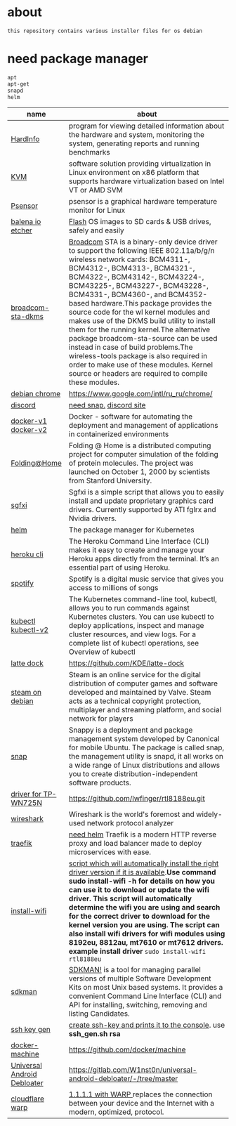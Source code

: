 # about
```
this repository contains various installer files for os debian
```
# need package manager 
```bash
apt
apt-get
snapd
helm
```

|name|about|
|---|---|
|[HardInfo](https://github.com/dark0ghost/linux_help/blob/master/Hardinfo.sh)|program for viewing detailed information about the hardware and system, monitoring the system, generating reports and running benchmarks|
|[KVM](https://github.com/dark0ghost/linux_help/blob/master/KVM%20_installed_on_Linux.sh) |software solution providing virtualization in Linux environment on x86 platform that supports hardware virtualization based on Intel VT or AMD SVM|
|[Psensor](https://github.com/dark0ghost/linux_help/blob/master/Psensor_install.sh) |psensor is a graphical hardware temperature monitor for Linux|
|[balena io etcher](https://github.com/dark0ghost/linux_help/blob/master/balena-io-etcher.sh) |[Flash](https://www.balena.io/etcher/) OS images to SD cards & USB drives, safely and easily|
|[broadcom-sta-dkms](https://github.com/dark0ghost/linux_help/edit/master/debian_bradcom.sh) |[Broadcom](https://packages.debian.org/ru/sid/broadcom-sta-dkms) STA is a binary-only device driver to support the following IEEE 802.11a/b/g/n wireless network cards: BCM4311-, BCM4312-, BCM4313-, BCM4321-, BCM4322-, BCM43142-, BCM43224-, BCM43225-, BCM43227-, BCM43228-, BCM4331-, BCM4360-, and BCM4352-based hardware.This package provides the source code for the wl kernel modules and makes use of the DKMS build utility to install them for the running kernel.The alternative package broadcom-sta-source can be used instead in case of build problems.The wireless-tools package is also required in order to make use of these modules. Kernel source or headers are required to compile these modules.|
|[debian chrome](https://github.com/dark0ghost/linux_help/blob/master/debian_chrome.sh) |https://www.google.com/intl/ru_ru/chrome/|
|[discord](https://github.com/dark0ghost/linux_help/blob/master/debian_bradcom.sh) |[need snap.](https://github.com/dark0ghost/linux_help/blob/master/snapd.sh) [discord site](https://discord.com/new)|
|[docker-v1](https://github.com/dark0ghost/linux_help/blob/master/docker_install.sh)  [docker-v2](https://github.com/dark0ghost/linux_help/blob/master/docker_2_0_install.sh) |Docker - software for automating the deployment and management of applications in containerized environments|
|[Folding@Home ](https://github.com/dark0ghost/linux_help/blob/master/folding_home.sh) |Folding @ Home is a distributed computing project for computer simulation of the folding of protein molecules. The project was launched on October 1, 2000 by scientists from Stanford University.|
|[sgfxi](https://github.com/dark0ghost/linux_help/blob/master/sgfxi.sh) |Sgfxi is a simple script that allows you to easily install and update proprietary graphics card drivers. Currently supported by ATI fglrx and Nvidia drivers.|
|[helm](https://github.com/dark0ghost/linux_help/blob/master/helm_install.sh) |The package manager for Kubernetes|
|[heroku cli](https://github.com/dark0ghost/linux_help/blob/master/heroku_cli_install.sh) |The Heroku Command Line Interface (CLI) makes it easy to create and manage your Heroku apps directly from the terminal. It’s an essential part of using Heroku.|
|[spotify](https://github.com/dark0ghost/linux_help/blob/master/install_spotify.sh) |Spotify is a digital music service that gives you access to millions of songs|
|[kubectl](https://github.com/dark0ghost/linux_help/blob/master/kubectl_debian_install.sh) [kubectl-v2](https://github.com/dark0ghost/linux_help/blob/master/kubectl_install.sh) |The Kubernetes command-line tool, kubectl, allows you to run commands against Kubernetes clusters. You can use kubectl to deploy applications, inspect and manage cluster resources, and view logs. For a complete list of kubectl operations, see Overview of kubectl|
|[latte dock ](https://github.com/dark0ghost/linux_help/blob/master/latte_doc.sh) |https://github.com/KDE/latte-dock|
|[steam on debian](https://github.com/dark0ghost/linux_help/blob/master/steam_intall.sh) |Steam is an online service for the digital distribution of computer games and software developed and maintained by Valve. Steam acts as a technical copyright protection, multiplayer and streaming platform, and social network for players|
|[snap](https://github.com/dark0ghost/linux_help/blob/master/snapd.sh) |Snappy is a deployment and package management system developed by Canonical for mobile Ubuntu. The package is called snap, the management utility is snapd, it all works on a wide range of Linux distributions and allows you to create distribution-independent software products.|
|[driver for TP-WN725N](https://github.com/dark0ghost/linux_help/blob/master/tp-wn725n.sh) |https://github.com/lwfinger/rtl8188eu.git|
|[wireshark](https://github.com/dark0ghost/linux_help/blob/master/wireshark.sh) |Wireshark is the world's foremost and widely-used network protocol analyzer|
|[traefik](https://github.com/dark0ghost/linux_help/blob/master/traefik_install_from_helm.sh) |[need helm](https://github.com/dark0ghost/linux_help/blob/master/helm_install.sh) Traefik is a modern HTTP reverse proxy and load balancer made to deploy microservices with ease.|
|[install-wifi](https://github.com/dark0ghost/debian_soft/blob/master/installer_install_wifi.sh)| [script which will automatically install the right driver version if it is available](https://www.raspberrypi.org/forums/viewtopic.php?p=462982).**Use command sudo install-wifi -h for details on how you can use it to download or update the wifi driver. This script will automatically determine the wifi you are using and search for the correct driver to download for the kernel version you are using. The script can also install wifi drivers for wifi modules using 8192eu, 8812au, mt7610 or mt7612 drivers.**   __example  install driver__ ```sudo install-wifi rtl8188eu```|
|[sdkman](https://github.com/dark0ghost/debian_soft/blob/master/sdkman_install.sh) |[SDKMAN!](https://sdkman.io/) is a tool for managing parallel versions of multiple Software Development Kits on most Unix based systems. It provides a convenient Command Line Interface (CLI) and API for installing, switching, removing and listing Candidates. |
|[ssh key gen](https://github.com/dark0ghost/debian_soft/blob/master/ssh_gen.sh)|[create ssh-key and prints it to the console](https://community.vscale.io/hc/ru/community/posts/207745269-%D0%9A%D0%B0%D0%BA-%D1%81%D0%B3%D0%B5%D0%BD%D0%B5%D1%80%D0%B8%D1%80%D0%BE%D0%B2%D0%B0%D1%82%D1%8C-SSH-%D0%BA%D0%BB%D1%8E%D1%87-%D0%B4%D0%BB%D1%8F-%D0%B4%D0%BE%D1%81%D1%82%D1%83%D0%BF%D0%B0-%D0%BD%D0%B0-%D1%81%D0%B5%D1%80%D0%B2%D0%B5%D1%80). use **ssh_gen.sh rsa**|
|[docker-machine](https://github.com/dark0ghost/debian_soft/blob/master/docker_machine.sh)|https://github.com/docker/machine|
|[Universal Android Debloater](https://github.com/dark0ghost/debian_soft/blob/master/universal_android_debloater.sh)|https://gitlab.com/W1nst0n/universal-android-debloater/-/tree/master|
|[cloudflare warp](https://github.com/dark0ghost/debian_soft/blob/master/cloudflare_warp.sh)|[1.1.1.1 with WARP ](https://developers.cloudflare.com/warp-client/) replaces the connection between your device and the Internet with a modern, optimized, protocol.|


